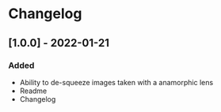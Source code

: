 # Changelog

## [1.0.0] - 2022-01-21

### Added

- Ability to de-squeeze images taken with a anamorphic lens
- Readme
- Changelog

[v1.0.0]: https://github.com/GevatterGaul/squeezefix/releases/tag/v1.0.0